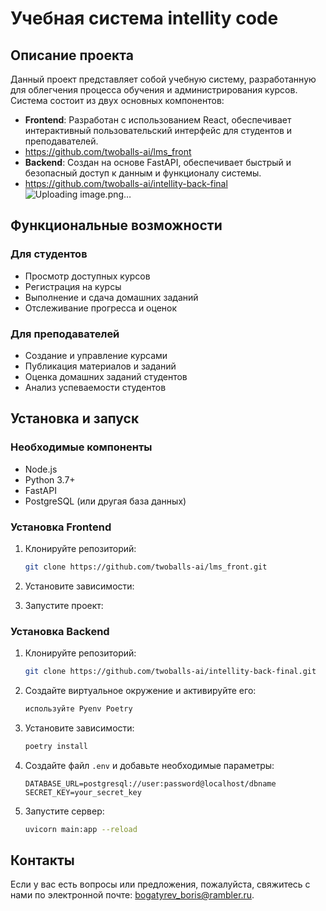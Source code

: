 # Учебная система intellity code

## Описание проекта

Данный проект представляет собой учебную систему, разработанную для облегчения процесса обучения и администрирования курсов. Система состоит из двух основных компонентов:

- **Frontend**: Разработан с использованием React, обеспечивает интерактивный пользовательский интерфейс для студентов и преподавателей.
- https://github.com/twoballs-ai/lms_front
- **Backend**: Создан на основе FastAPI, обеспечивает быстрый и безопасный доступ к данным и функционалу системы.
- https://github.com/twoballs-ai/intellity-back-final
![Uploading image.png…]()

## Функциональные возможности

### Для студентов

- Просмотр доступных курсов
- Регистрация на курсы
- Выполнение и сдача домашних заданий
- Отслеживание прогресса и оценок

### Для преподавателей

- Создание и управление курсами
- Публикация материалов и заданий
- Оценка домашних заданий студентов
- Анализ успеваемости студентов

## Установка и запуск

### Необходимые компоненты

- Node.js
- Python 3.7+
- FastAPI
- PostgreSQL (или другая база данных)

### Установка Frontend

1. Клонируйте репозиторий:

    ```bash
    git clone https://github.com/twoballs-ai/lms_front.git
    ```

2. Установите зависимости:



3. Запустите проект:



### Установка Backend

1. Клонируйте репозиторий:

    ```bash
    git clone https://github.com/twoballs-ai/intellity-back-final.git
    ```

2. Создайте виртуальное окружение и активируйте его:

    ```bash
    используйте Pyenv Poetry
    ```

3. Установите зависимости:

    ```bash
    poetry install
    ```

4. Создайте файл `.env` и добавьте необходимые параметры:

    ```
    DATABASE_URL=postgresql://user:password@localhost/dbname
    SECRET_KEY=your_secret_key
    ```

5. Запустите сервер:

    ```bash
    uvicorn main:app --reload
    ```


## Контакты

Если у вас есть вопросы или предложения, пожалуйста, свяжитесь с нами по электронной почте: [bogatyrev_boris@rambler.ru](mailto:bogatyrev_boris@rambler.ru).
